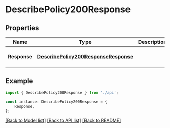 # DescribePolicy200Response


## Properties

Name | Type | Description | Notes
------------ | ------------- | ------------- | -------------
**Response** | [**DescribePolicy200ResponseResponse**](DescribePolicy200ResponseResponse.md) |  | [optional] [default to undefined]

## Example

```typescript
import { DescribePolicy200Response } from './api';

const instance: DescribePolicy200Response = {
    Response,
};
```

[[Back to Model list]](../README.md#documentation-for-models) [[Back to API list]](../README.md#documentation-for-api-endpoints) [[Back to README]](../README.md)

